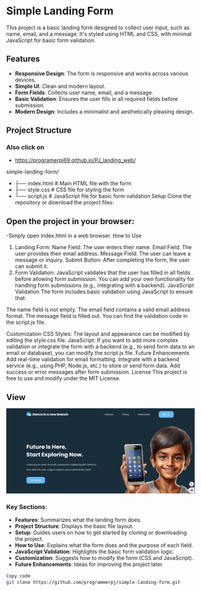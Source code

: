 # Simple Landing Form

This project is a basic landing form designed to collect user input, such as name, email, and a message. It's styled using HTML and CSS, with minimal JavaScript for basic form validation.

## Features

- **Responsive Design**: The form is responsive and works across various devices.
- **Simple UI**: Clean and modern layout.
- **Form Fields**: Collects user name, email, and a message.
- **Basic Validation**: Ensures the user fills in all required fields before submission.
- **Modern Design**: Includes a minimalist and aesthetically pleasing design.

## Project Structure
### Also click on 
- https://programerpj69.github.io/PJ_landing_web/


simple-landing-form/
- ├── index.html       # Main HTML file with the form
- ├── style.css        # CSS file for styling the form
- └── script.js        # JavaScript file for basic form validation
Setup
Clone the repository or download the project files:


## Open the project in your browser:

-Simply open index.html in a web browser.
How to Use
1. Landing Form:
Name Field: The user enters their name.
Email Field: The user provides their email address.
Message Field: The user can leave a message or inquiry.
Submit Button: After completing the form, the user can submit it.
2. Form Validation:
JavaScript validates that the user has filled in all fields before allowing form submission.
You can add your own functionality for handling form submissions (e.g., integrating with a backend).
JavaScript Validation
The form includes basic validation using JavaScript to ensure that:

The name field is not empty.
The email field contains a valid email address format.
The message field is filled out.
You can find the validation code in the script.js file.

Customization
CSS Styles: The layout and appearance can be modified by editing the style.css file.
JavaScript: If you want to add more complex validation or integrate the form with a backend (e.g., to send form data to an email or database), you can modify the script.js file.
Future Enhancements
Add real-time validation for email formatting.
Integrate with a backend service (e.g., using PHP, Node.js, etc.) to store or send form data.
Add success or error messages after form submission.
License
This project is free to use and modify under the MIT License.

## View 
![testimg](view.png)


### Key Sections:
- **Features**: Summarizes what the landing form does.
- **Project Structure**: Displays the basic file layout.
- **Setup**: Guides users on how to get started by cloning or downloading the project.
- **How to Use**: Explains what the form does and the purpose of each field.
- **JavaScript Validation**: Highlights the basic form validation logic.
- **Customization**: Suggests how to modify the form (CSS and JavaScript).
- **Future Enhancements**: Ideas for improving the project later.

```bash
Copy code
git clone https://github.com/programmerpj/simple-landing-form.git





